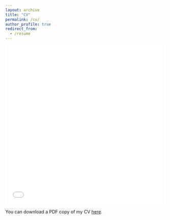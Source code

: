 ```yaml
---
layout: archive
title: "CV"
permalink: /cv/
author_profile: true
redirect_from:
  - /resume
---
```


<iframe src="/files/pdf/XiranLi_resume.pdf" width="100%" height="500" frameborder="no" border="0" marginwidth="0" marginheight="0"></iframe>

You can download a PDF copy of my CV [here](/files/pdf/XiranLi_resume.pdf).
